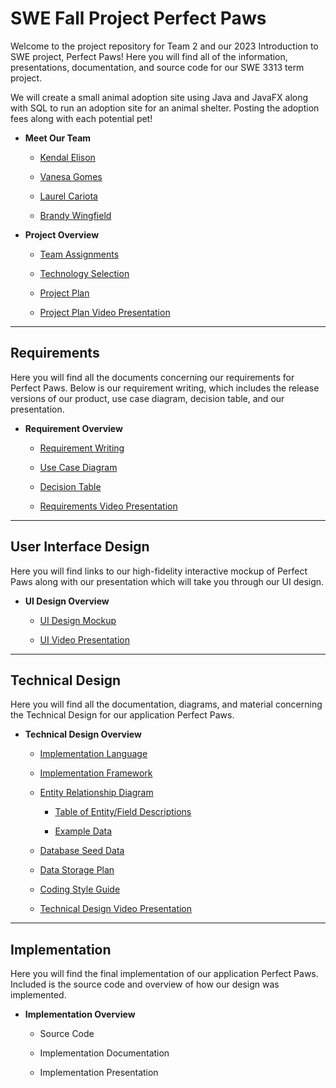 # SWE Fall Project Perfect Paws
Welcome to the project repository for Team 2 and our 2023 Introduction to SWE project, Perfect Paws! Here you will find all of the information, presentations, documentation, and source code for our SWE 3313 term project.

We will create a small animal adoption site using Java and JavaFX along with SQL to run an adoption site for an animal shelter. Posting the adoption fees along with each potential pet!

+ **Meet Our Team**
  + [Kendal Elison](Project-Plan/Kendal-Elison-Resume.md)
    
  + [Vanesa Gomes](Project-Plan/Vanesa-Gomes-Resume.md)
    
  + [Laurel Cariota](Project-Plan/Laurel-Cariota-Resume.md)
    
  + [Brandy Wingfield](Project-Plan/Brandy-Wingfield-Resume.md)
    
+ **Project Overview**
  + [Team Assignments](Project-Plan/Team-Assignments.md)

  + [Technology Selection](Project-Plan/Technology-Description.md)

  + [Project Plan](Project-Plan/Project-Plan.md)

  + [Project Plan Video Presentation](Presentations/Project-Plan-Video-Presentation.md)
---
## Requirements
Here you will find all the documents concerning our requirements for Perfect Paws. Below is our requirement writing, which includes the release versions of our product, use case diagram, decision table, and our presentation.

+ **Requirement Overview**
  + [Requirement Writing](Requirements/Requirement-Writing.md)
    
  + [Use Case Diagram](Requirements/Use-Case-Diagram.md)
    
  + [Decision Table](Requirements/Decision-Table.md)
    
  + [Requirements Video Presentation](Presentations/Requirements-Video-Presentation.md)
---
## User Interface Design
Here you will find links to our high-fidelity interactive mockup of Perfect Paws along with our presentation which will take you through our UI design.

+ **UI Design Overview**
  + [UI Design Mockup](User-Interface-Design/User-Interface-Design-Mockup.md)
    
  + [UI Video Presentation](Presentations/User-Interface-Video-Presentation.md)
---
## Technical Design
Here you will find all the documentation, diagrams, and material concerning the Technical Design for our application Perfect Paws.

+ **Technical Design Overview**
    + [Implementation Language](Technical-Design/Implementation-Language.md)
      
    + [Implementation Framework](Technical-Design/Implementation-Framework.md)
 
    + [Entity Relationship Diagram](Technical-Design/ERD.md)  
      
        + [Table of Entity/Field Descriptions](Technical-Design/Table-of-Entity-and-Field-Descriptions.md)
        
        + [Example Data](Technical-Design/Example-Data.md)
          
    + [Database Seed Data](Technical-Design/Database-Seed-Data.md)
 
    + [Data Storage Plan](Technical-Design/Data-Storage-Plan.md)  
 
    + [Coding Style Guide](Technical-Design/Coding-Style-Guide-Java.md)
 
    + [Technical Design Video Presentation](Presentations/Technical-Design-Video-Presentation.md)
 
---
## Implementation
Here you will find the final implementation of our application Perfect Paws. Included is the source code and overview of how our design was implemented. 

+ **Implementation Overview**
    + Source Code
 
    + Implementation Documentation
 
    + Implementation Presentation

